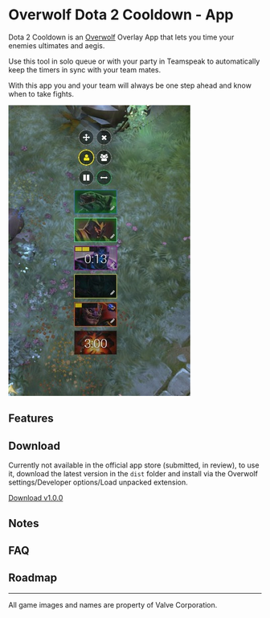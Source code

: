 # Overwolf Dota 2 Cooldown - App

Dota 2 Cooldown is an [Overwolf](http://overwolf.com/) Overlay App that lets you time your enemies ultimates and aegis.

Use this tool in solo queue or with your party in Teamspeak to automatically keep the timers in sync with your team mates.

With this app you and your team will always be one step ahead and know when to take fights.

![UI Screenshot](images/02-ui-sample-1.jpg)

## Features

## Download

Currently not available in the official app store (submitted, in review), to use it, download the latest version in the `dist` folder and install via the Overwolf settings/Developer options/Load unpacked extension.

[Download v1.0.0](dist/overwolf-dota2-cooldown-1.0.0.tar.gz?raw=true)

## Notes

## FAQ

## Roadmap

--------------------
All game images and names are property of Valve Corporation.

